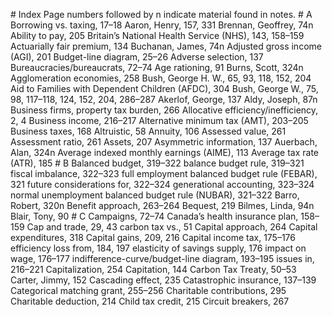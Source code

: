 \# Index Page numbers followed by n indicate material found in notes. # A Borrowing vs. taxing, 17–18 Aaron, Henry, 157, 331 Brennan, Geoffrey, 74n Ability to pay, 205 Britain’s National Health Service (NHS), 143, 158–159 Actuarially fair premium, 134 Buchanan, James, 74n Adjusted gross income (AGI), 201 Budget-line diagram, 25–26 Adverse selection, 137 Bureaucracies/bureaucrats, 72–74 Age rationing, 91 Burns, Scott, 324n Agglomeration economies, 258 Bush, George H. W., 65, 93, 118, 152, 204 Aid to Families with Dependent Children (AFDC), 304 Bush, George W., 75, 98, 117–118, 124, 152, 204, 286–287 Akerlof, George, 137 Aldy, Joseph, 87n Business firms, property tax burden, 266 Allocative efficiency/inefficiency, 2, 4 Business income, 216–217 Alternative minimum tax (AMT), 203–205 Business taxes, 168 Altruistic, 58 Annuity, 106 Assessed value, 261 Assessment ratio, 261 Assets, 207 Asymmetric information, 137 Auerbach, Alan, 324n Average indexed monthly earnings (AIME), 113 Average tax rate (ATR), 185 # B Balanced budget, 319–322 balance budget rule, 319–321 fiscal imbalance, 322–323 full employment balanced budget rule (FEBAR), 321 future considerations for, 322–324 generational accounting, 323–324 normal unemployment balanced budget rule (NUBAR), 321–322 Barro, Robert, 320n Benefit approach, 263–264 Bequest, 219 Bilmes, Linda, 94n Blair, Tony, 90 # C Campaigns, 72–74 Canada’s health insurance plan, 158–159 Cap and trade, 29, 43 carbon tax vs., 51 Capital approach, 264 Capital expenditures, 318 Capital gains, 209, 216 Capital income tax, 175–176 efficiency loss from, 184, 197 elasticity of savings supply, 176 impact on wage, 176–177 indifference-curve/budget-line diagram, 193–195 issues in, 216–221 Capitalization, 254 Capitation, 144 Carbon Tax Treaty, 50–53 Carter, Jimmy, 152 Cascading effect, 235 Catastrophic insurance, 137–139 Categorical matching grant, 255–256 Charitable contributions, 295 Charitable deduction, 214 Child tax credit, 215 Circuit breakers, 267
